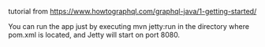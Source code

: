 tutorial from
https://www.howtographql.com/graphql-java/1-getting-started/

You can run the app just by executing mvn jetty:run in the directory where pom.xml is located, and Jetty will start on port 8080.
